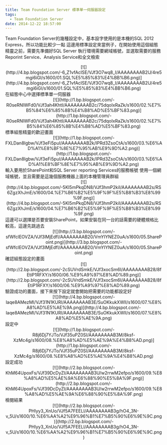 ```yaml
---
title: Team Foundation Server 標準單一伺服器設定
tags:
  - Team Foundation Server
date: 2014-12-22 18:57:00
---
```


Team Foundation Server的幾種設定中，基本設字使用的是本機的SQL 2012 Express，所以功能比較少一點
這邊用標準設定來當例子，在開始使用這個組態精靈之前，需要先準備好SQL Server
執行環境需要網域帳號，並選取需要的服務Reporint Service、Analysis Service和全文檢索
<div class="separator" style="clear: both; text-align: center;">[![](http://4.bp.blogspot.com/-6_Z1vfAcISE/VJf3O7wq8_I/AAAAAAAAB2U/4re5mgi6iGI/s1600/01.SQL%E5%85%83%E4%BB%B6.png)](http://4.bp.blogspot.com/-6_Z1vfAcISE/VJf3O7wq8_I/AAAAAAAAB2U/4re5mgi6iGI/s1600/01.SQL%E5%85%83%E4%BB%B6.png)</div>
在組態中心中選擇標準單一伺服器
<div class="separator" style="clear: both; text-align: center;">[![](http://1.bp.blogspot.com/-R0seRNlWFd0/VJf3ah4KhtI/AAAAAAAAB2c/75dqoIxRaZk/s1600/02.%E7%B5%84%E6%85%8B%E4%B8%AD%E5%BF%83.png)](http://1.bp.blogspot.com/-R0seRNlWFd0/VJf3ah4KhtI/AAAAAAAAB2c/75dqoIxRaZk/s1600/02.%E7%B5%84%E6%85%8B%E4%B8%AD%E5%BF%83.png)</div>
標準組態精靈的歡迎畫面
<div class="separator" style="clear: both; text-align: center;">[![](http://1.bp.blogspot.com/-FXLDan8lgbw/VJf3eFi5puI/AAAAAAAAB2k/IPRd3ZsoCtA/s1600/03.%E6%AD%A1%E8%BF%8E%E7%95%AB%E9%9D%A2.png)](http://1.bp.blogspot.com/-FXLDan8lgbw/VJf3eFi5puI/AAAAAAAAB2k/IPRd3ZsoCtA/s1600/03.%E6%AD%A1%E8%BF%8E%E7%95%AB%E9%9D%A2.png)</div>
輸入要用於SharePoint和SQL Server reporting Services的服務帳號
使用一個網域帳號，並且需要是這幾個服務機器上面的本機管理員群組
<div class="separator" style="clear: both; text-align: center;">[![](http://4.bp.blogspot.com/-5KI5mPkqDN8/VJf3hmP2kiI/AAAAAAAAB2s/RS6ZgzXhJmE/s1600/04.%E7%B6%B2%E5%9F%9F%E5%B8%B3%E8%99%9F.png)](http://4.bp.blogspot.com/-5KI5mPkqDN8/VJf3hmP2kiI/AAAAAAAAB2s/RS6ZgzXhJmE/s1600/04.%E7%B6%B2%E5%9F%9F%E5%B8%B3%E8%99%9F.png)</div>
這邊可以選擇是否要安裝SharePoint，如果安裝在同一台的話需要的硬體規格比較高，這邊先跳過去
<div class="separator" style="clear: both; text-align: center;">[![](http://3.bp.blogspot.com/-sfWfclEOVZA/VJf3lMjEdfI/AAAAAAAAB20/VmYIYNEZ0uA/s1600/05.SharePoint.png)](http://3.bp.blogspot.com/-sfWfclEOVZA/VJf3lMjEdfI/AAAAAAAAB20/VmYIYNEZ0uA/s1600/05.SharePoint.png)</div>
確認組態設定的畫面
<div class="separator" style="clear: both; text-align: center;">[![](http://2.bp.blogspot.com/-2cSUVrdSmkE/VJf3xocSm6I/AAAAAAAAB28/8fEtiP1RFXY/s1600/06.%E9%A9%97%E8%AD%89.png)](http://2.bp.blogspot.com/-2cSUVrdSmkE/VJf3xocSm6I/AAAAAAAAB28/8fEtiP1RFXY/s1600/06.%E9%A9%97%E8%AD%89.png)</div>
驗證成功的畫面，接下來按下設定就會開始把需要的功能都設定好
<div class="separator" style="clear: both; text-align: center;">[![](http://4.bp.blogspot.com/-laqe8AMezMI/VJf31N1KURI/AAAAAAAAB3E/SuOKkukXWII/s1600/07.%E8%A8%AD%E5%AE%9A.png)](http://4.bp.blogspot.com/-laqe8AMezMI/VJf31N1KURI/AAAAAAAAB3E/SuOKkukXWII/s1600/07.%E8%A8%AD%E5%AE%9A.png)</div>
設定中
<div class="separator" style="clear: both; text-align: center;">[![](http://1.bp.blogspot.com/-R8j6Dj7YJTo/VJf35uPZ0SI/AAAAAAAAB3M/8ksf-XzMc4g/s1600/08.%E8%A8%AD%E5%AE%9A%E4%B8%AD.png)](http://1.bp.blogspot.com/-R8j6Dj7YJTo/VJf35uPZ0SI/AAAAAAAAB3M/8ksf-XzMc4g/s1600/08.%E8%A8%AD%E5%AE%9A%E4%B8%AD.png)</div>
設定成功
<div class="separator" style="clear: both; text-align: center;">[![](http://2.bp.blogspot.com/-KhM64UpoxFs/VJf39DcDyZI/AAAAAAAAB3U/w2rrwM2efpo/s1600/09.%E8%A8%AD%E5%AE%9A%E6%88%90%E5%8A%9F.png)](http://2.bp.blogspot.com/-KhM64UpoxFs/VJf39DcDyZI/AAAAAAAAB3U/w2rrwM2efpo/s1600/09.%E8%A8%AD%E5%AE%9A%E6%88%90%E5%8A%9F.png)</div>
檢閱結果
<div class="separator" style="clear: both; text-align: center;">[![](http://2.bp.blogspot.com/-PHlyy3_XnUo/VJf5A7FEELI/AAAAAAAAB3g/hO4_3N-v_5U/s1600/10.%E6%AA%A2%E9%96%B1%E7%B5%90%E6%9E%9C.png)](http://2.bp.blogspot.com/-PHlyy3_XnUo/VJf5A7FEELI/AAAAAAAAB3g/hO4_3N-v_5U/s1600/10.%E6%AA%A2%E9%96%B1%E7%B5%90%E6%9E%9C.png)</div>